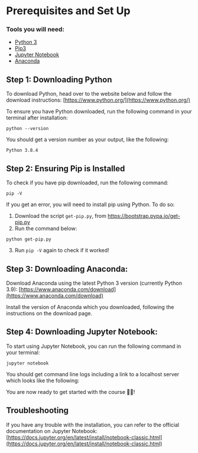 # Prerequisites and Set Up

### Tools you will need:
- [Python 3](https://www.python.org/)
- [Pip3](https://pip.pypa.io/en/stable/installation/)
- [Jupyter Notebook](https://docs.jupyter.org/)
- [Anaconda](https://www.anaconda.com/download)

## Step 1: Downloading Python
To download Python, head over to the website below and follow the download instructions:
[https://www.python.org/](https://www.python.org/)

To ensure you have Python downloaded, run the following command in your terminal after installation:
```
python --version
```
You should get a version number as your output, like the following:
```
Python 3.8.4
```

## Step 2: Ensuring Pip is Installed

To check if you have pip downloaded, run the following command:
```
pip -V
```
If you get an error, you will need to install pip using Python. To do so:
1. Download the script `get-pip.py`, from https://bootstrap.pypa.io/get-pip.py
2. Run the command below:
```
python get-pip.py
```
3. Run `pip -V` again to check if it worked!

## Step 3: Downloading Anaconda:
Download Anaconda using the latest Python 3 version (currently Python 3.9):
[https://www.anaconda.com/download](https://www.anaconda.com/download)

Install the version of Anaconda which you downloaded, following the instructions on the download page.

## Step 4: Downloading Jupyter Notebook:

To start using Jupyter Notebook, you can run the following command in your terminal:
```
jupyter notebook
```

You should get command line logs including a link to a localhost server which looks like the following:

You are now ready to get started with the course 🚀✨!

## Troubleshooting
If you have any trouble with the installation, you can refer to the official documentation on Jupyter Notebook:
[https://docs.jupyter.org/en/latest/install/notebook-classic.html](https://docs.jupyter.org/en/latest/install/notebook-classic.html)
